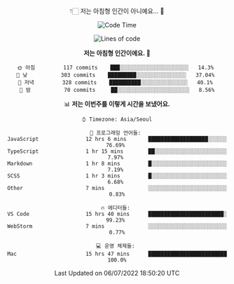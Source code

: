 <div align='center'>
 
👇🏻 저는 아침형 인간이 아니예요... 🙊
 
<!--START_SECTION:waka-->
![Code Time](http://img.shields.io/badge/Code%20Time-1%2C625%20hrs%2054%20mins-blue)

![Lines of code](https://img.shields.io/badge/%EC%A0%80%EB%8A%94%20%EC%97%AC%ED%83%9C%EA%B9%8C%EC%A7%80%20-257%20Thousand%20%EC%A4%84%EC%9D%98%20%EC%BD%94%EB%93%9C%EB%A5%BC%20%EC%9E%91%EC%84%B1%ED%96%88%EC%96%B4%EC%9A%94.-blue)

**저는 아침형 인간이에요. 🐤** 

```text
🌞 아침         117 commits    ███░░░░░░░░░░░░░░░░░░░░░░   14.3% 
🌆 낮　         303 commits    █████████░░░░░░░░░░░░░░░░   37.04% 
🌃 저녁         328 commits    ██████████░░░░░░░░░░░░░░░   40.1% 
🌙 밤　         70 commits     ██░░░░░░░░░░░░░░░░░░░░░░░   8.56%

```


📊 **저는 이번주를 이렇게 시간을 보냈어요.** 

```text
⌚︎ Timezone: Asia/Seoul

💬 프로그래밍 언어들: 
JavaScript               12 hrs 6 mins       ███████████████████░░░░░░   76.69% 
TypeScript               1 hr 15 mins        ██░░░░░░░░░░░░░░░░░░░░░░░   7.97% 
Markdown                 1 hr 8 mins         █░░░░░░░░░░░░░░░░░░░░░░░░   7.19% 
SCSS                     1 hr 3 mins         █░░░░░░░░░░░░░░░░░░░░░░░░   6.68% 
Other                    7 mins              ░░░░░░░░░░░░░░░░░░░░░░░░░   0.83%

🔥 에디터들: 
VS Code                  15 hrs 40 mins      ████████████████████████░   99.23% 
WebStorm                 7 mins              ░░░░░░░░░░░░░░░░░░░░░░░░░   0.77%

💻 운영 체제들: 
Mac                      15 hrs 47 mins      █████████████████████████   100.0%

```


 Last Updated on 06/07/2022 18:50:20 UTC
<!--END_SECTION:waka-->
 </div>
<!---
Emewjin/Emewjin is a ✨ special ✨ repository because its `README.md` (this file) appears on your GitHub profile.
You can click the Preview link to take a look at your changes.
--->
